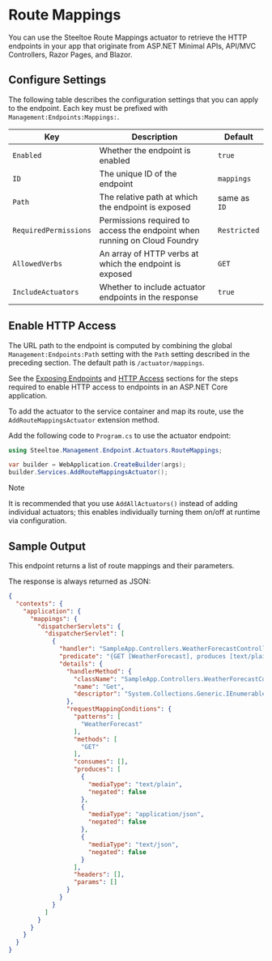 # Route Mappings

You can use the Steeltoe Route Mappings actuator to retrieve the HTTP endpoints in your app that originate from ASP.NET Minimal APIs, API/MVC Controllers, Razor Pages, and Blazor.

## Configure Settings

The following table describes the configuration settings that you can apply to the endpoint.
Each key must be prefixed with `Management:Endpoints:Mappings:`.

| Key | Description | Default |
| --- | ----------- | ------- |
| `Enabled` | Whether the endpoint is enabled | `true` |
| `ID` | The unique ID of the endpoint | `mappings` |
| `Path` | The relative path at which the endpoint is exposed | same as `ID` |
| `RequiredPermissions` | Permissions required to access the endpoint when running on Cloud Foundry | `Restricted` |
| `AllowedVerbs` | An array of HTTP verbs at which the endpoint is exposed | `GET` |
| `IncludeActuators` | Whether to include actuator endpoints in the response | `true` |

## Enable HTTP Access

The URL path to the endpoint is computed by combining the global `Management:Endpoints:Path` setting with the `Path` setting described in the preceding section.
The default path is `/actuator/mappings`.

See the [Exposing Endpoints](./using-endpoints.md#exposing-endpoints) and [HTTP Access](./using-endpoints.md#http-access) sections for the steps required to enable HTTP access to endpoints in an ASP.NET Core application.

To add the actuator to the service container and map its route, use the `AddRouteMappingsActuator` extension method.

Add the following code to `Program.cs` to use the actuator endpoint:

```csharp
using Steeltoe.Management.Endpoint.Actuators.RouteMappings;

var builder = WebApplication.CreateBuilder(args);
builder.Services.AddRouteMappingsActuator();
```

> [!NOTE]
> It is recommended that you use `AddAllActuators()` instead of adding individual actuators;
> this enables individually turning them on/off at runtime via configuration.

## Sample Output

This endpoint returns a list of route mappings and their parameters.

The response is always returned as JSON:

```json
{
  "contexts": {
    "application": {
      "mappings": {
        "dispatcherServlets": {
          "dispatcherServlet": [
            {
              "handler": "SampleApp.Controllers.WeatherForecastController.Get (SampleApp)",
              "predicate": "{GET [WeatherForecast], produces [text/plain || application/json || text/json]}",
              "details": {
                "handlerMethod": {
                  "className": "SampleApp.Controllers.WeatherForecastController",
                  "name": "Get",
                  "descriptor": "System.Collections.Generic.IEnumerable`1[SampleApp.WeatherForecast] Get()"
                },
                "requestMappingConditions": {
                  "patterns": [
                    "WeatherForecast"
                  ],
                  "methods": [
                    "GET"
                  ],
                  "consumes": [],
                  "produces": [
                    {
                      "mediaType": "text/plain",
                      "negated": false
                    },
                    {
                      "mediaType": "application/json",
                      "negated": false
                    },
                    {
                      "mediaType": "text/json",
                      "negated": false
                    }
                  ],
                  "headers": [],
                  "params": []
                }
              }
            }
          ]
        }
      }
    }
  }
}
```
